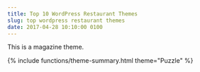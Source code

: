 ```yaml
---
title: Top 10 WordPress Restaurant Themes
slug: top wordpress restaurant themes
date: 2017-04-28 10:10:00 0100
---
```

This is a magazine theme.

{% include functions/theme-summary.html theme="Puzzle" %}
